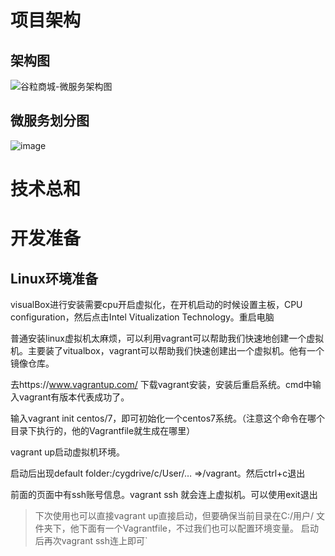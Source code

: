 # 项目架构
## 架构图
![谷粒商城-微服务架构图](https://user-images.githubusercontent.com/47976649/115681436-1bf6be80-a387-11eb-99bd-6b472a9d9d81.jpg)
## 微服务划分图
![image](https://user-images.githubusercontent.com/47976649/115681892-8a3b8100-a387-11eb-95fe-b066ca6ce27f.png)
# 技术总和
# 开发准备
## Linux环境准备
visualBox进行安装需要cpu开启虚拟化，在开机启动的时候设置主板，CPU configuration，然后点击Intel Vitualization Technology。重启电脑

普通安装linux虚拟机太麻烦，可以利用vagrant可以帮助我们快速地创建一个虚拟机。主要装了vitualbox，vagrant可以帮助我们快速创建出一个虚拟机。他有一个镜像仓库。

去https://www.vagrantup.com/ 下载vagrant安装，安装后重启系统。cmd中输入vagrant有版本代表成功了。

输入vagrant init centos/7，即可初始化一个centos7系统。（注意这个命令在哪个目录下执行的，他的Vagrantfile就生成在哪里）

vagrant up启动虚拟机环境。

启动后出现default folder:/cygdrive/c/User/… =>/vagrant。然后ctrl+c退出

前面的页面中有ssh账号信息。vagrant ssh 就会连上虚拟机。可以使用exit退出
> 下次使用也可以直接vagrant up直接启动，但要确保当前目录在C:/用户/ 文件夹下，他下面有一个Vagrantfile，不过我们也可以配置环境变量。
> 启动后再次vagrant ssh连上即可`

